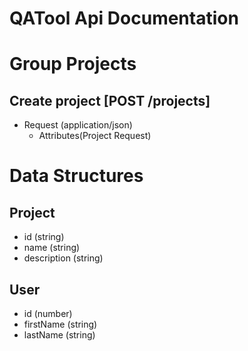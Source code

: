 QATool Api Documentation
================================


# Group Projects

## Create project [POST /projects]

+ Request (application/json)
    + Attributes(Project Request)

# Data Structures

## Project
+ id (string)
+ name (string)
+ description (string)

## User
+ id (number)
+ firstName (string)
+ lastName (string)
